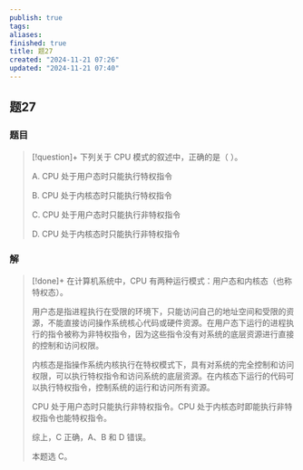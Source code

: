 ```yaml
---
publish: true
tags: 
aliases: 
finished: true
title: 题27
created: "2024-11-21 07:26"
updated: "2024-11-21 07:40"
---
```

## 题27
### 题目
> [!question]+
> 下列关于 CPU 模式的叙述中，正确的是（ ）。
> 
> A. CPU 处于用户态时只能执行特权指令
> 
> B. CPU 处于内核态时只能执行特权指令
> 
> C. CPU 处于用户态时只能执行非特权指令
> 
> D. CPU 处于内核态时只能执行非特权指令
### 解
> [!done]+
> 在计算机系统中，CPU 有两种运行模式：用户态和内核态（也称特权态）。
> 
> 用户态是指进程执行在受限的环境下，只能访问自己的地址空间和受限的资源，不能直接访问操作系统核心代码或硬件资源。在用户态下运行的进程执行的指令被称为非特权指令，因为这些指令没有对系统的底层资源进行直接的控制和访问权限。
> 
> 内核态是指操作系统内核执行在特权模式下，具有对系统的完全控制和访问权限，可以执行特权指令和访问系统的底层资源。在内核态下运行的代码可以执行特权指令，控制系统的运行和访问所有资源。
> 
> CPU 处于用户态时只能执行非特权指令。CPU 处于内核态时即能执行非特权指令也能特权指令。
> 
> 综上，C 正确，A、B 和 D 错误。
> 
> 本题选 C。